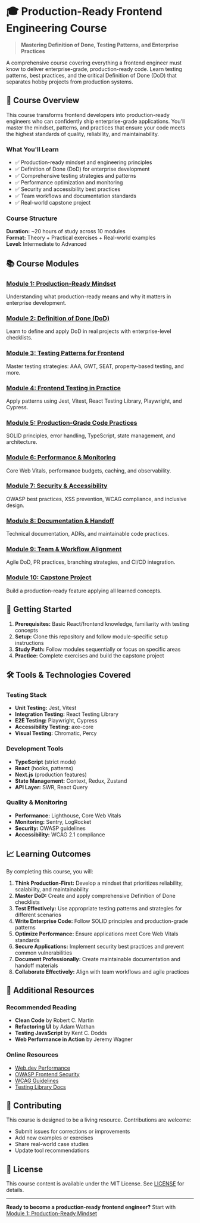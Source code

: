# 🎓 Production-Ready Frontend Engineering Course

> **Mastering Definition of Done, Testing Patterns, and Enterprise Practices**

A comprehensive course covering everything a frontend engineer must know to deliver enterprise-grade, production-ready code. Learn testing patterns, best practices, and the critical Definition of Done (DoD) that separates hobby projects from production systems.

## 🎯 Course Overview

This course transforms frontend developers into production-ready engineers who can confidently ship enterprise-grade applications. You'll master the mindset, patterns, and practices that ensure your code meets the highest standards of quality, reliability, and maintainability.

### What You'll Learn
- ✅ Production-ready mindset and engineering principles
- ✅ Definition of Done (DoD) for enterprise development
- ✅ Comprehensive testing strategies and patterns
- ✅ Performance optimization and monitoring
- ✅ Security and accessibility best practices
- ✅ Team workflows and documentation standards
- ✅ Real-world capstone project

### Course Structure
**Duration:** ~20 hours of study across 10 modules  
**Format:** Theory + Practical exercises + Real-world examples  
**Level:** Intermediate to Advanced

## 📚 Course Modules

### [Module 1: Production-Ready Mindset](./modules/01-production-ready-mindset/)
Understanding what production-ready means and why it matters in enterprise development.

### [Module 2: Definition of Done (DoD)](./modules/02-definition-of-done/)
Learn to define and apply DoD in real projects with enterprise-level checklists.

### [Module 3: Testing Patterns for Frontend](./modules/03-testing-patterns/)
Master testing strategies: AAA, GWT, SEAT, property-based testing, and more.

### [Module 4: Frontend Testing in Practice](./modules/04-testing-in-practice/)
Apply patterns using Jest, Vitest, React Testing Library, Playwright, and Cypress.

### [Module 5: Production-Grade Code Practices](./modules/05-code-practices/)
SOLID principles, error handling, TypeScript, state management, and architecture.

### [Module 6: Performance & Monitoring](./modules/06-performance-monitoring/)
Core Web Vitals, performance budgets, caching, and observability.

### [Module 7: Security & Accessibility](./modules/07-security-accessibility/)
OWASP best practices, XSS prevention, WCAG compliance, and inclusive design.

### [Module 8: Documentation & Handoff](./modules/08-documentation-handoff/)
Technical documentation, ADRs, and maintainable code practices.

### [Module 9: Team & Workflow Alignment](./modules/09-team-workflow/)
Agile DoD, PR practices, branching strategies, and CI/CD integration.

### [Module 10: Capstone Project](./modules/10-capstone-project/)
Build a production-ready feature applying all learned concepts.

## 🚀 Getting Started

1. **Prerequisites:** Basic React/frontend knowledge, familiarity with testing concepts
2. **Setup:** Clone this repository and follow module-specific setup instructions
3. **Study Path:** Follow modules sequentially or focus on specific areas
4. **Practice:** Complete exercises and build the capstone project

## 🛠 Tools & Technologies Covered

### Testing Stack
- **Unit Testing:** Jest, Vitest
- **Integration Testing:** React Testing Library
- **E2E Testing:** Playwright, Cypress
- **Accessibility Testing:** axe-core
- **Visual Testing:** Chromatic, Percy

### Development Tools
- **TypeScript** (strict mode)
- **React** (hooks, patterns)
- **Next.js** (production features)
- **State Management:** Context, Redux, Zustand
- **API Layer:** SWR, React Query

### Quality & Monitoring
- **Performance:** Lighthouse, Core Web Vitals
- **Monitoring:** Sentry, LogRocket
- **Security:** OWASP guidelines
- **Accessibility:** WCAG 2.1 compliance

## 📈 Learning Outcomes

By completing this course, you will:

1. **Think Production-First:** Develop a mindset that prioritizes reliability, scalability, and maintainability
2. **Master DoD:** Create and apply comprehensive Definition of Done checklists
3. **Test Effectively:** Use appropriate testing patterns and strategies for different scenarios
4. **Write Enterprise Code:** Follow SOLID principles and production-grade patterns
5. **Optimize Performance:** Ensure applications meet Core Web Vitals standards
6. **Secure Applications:** Implement security best practices and prevent common vulnerabilities
7. **Document Professionally:** Create maintainable documentation and handoff materials
8. **Collaborate Effectively:** Align with team workflows and agile practices

## 🔗 Additional Resources

### Recommended Reading
- **Clean Code** by Robert C. Martin
- **Refactoring UI** by Adam Wathan
- **Testing JavaScript** by Kent C. Dodds
- **Web Performance in Action** by Jeremy Wagner

### Online Resources
- [Web.dev Performance](https://web.dev/performance/)
- [OWASP Frontend Security](https://owasp.org/www-project-top-ten/)
- [WCAG Guidelines](https://www.w3.org/WAI/WCAG21/quickref/)
- [Testing Library Docs](https://testing-library.com/)

## 🤝 Contributing

This course is designed to be a living resource. Contributions are welcome:
- Submit issues for corrections or improvements
- Add new examples or exercises
- Share real-world case studies
- Update tool recommendations

## 📝 License

This course content is available under the MIT License. See [LICENSE](./LICENSE) for details.

---

**Ready to become a production-ready frontend engineer?** Start with [Module 1: Production-Ready Mindset](./modules/01-production-ready-mindset/)